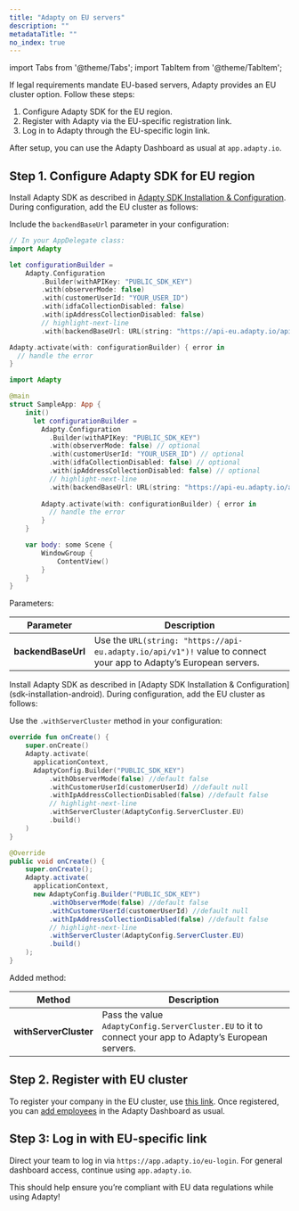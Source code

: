```yaml
---
title: "Adapty on EU servers"
description: ""
metadataTitle: ""
no_index: true
---
```

import Tabs from '@theme/Tabs';
import TabItem from '@theme/TabItem'; 

If legal requirements mandate EU-based servers, Adapty provides an EU cluster option. Follow these steps:

1. Configure Adapty SDK for the EU region.
2. Register with Adapty via the EU-specific registration link.
3. Log in to Adapty through the EU-specific login link.

After setup, you can use the Adapty Dashboard as usual at `app.adapty.io`.

## Step 1. Configure Adapty SDK for EU region

<Tabs> 
<TabItem value="iOS" label="iOS"> <Tabs>

Install Adapty SDK as described in [Adapty SDK Installation & Configuration](sdk-installation-android). During configuration, add the EU cluster as follows:

Include the `backendBaseUrl` parameter in your configuration:

<TabItem value="Swift" label="Swift" default>

```swift 
// In your AppDelegate class:
import Adapty

let configurationBuilder =
    Adapty.Configuration
        .Builder(withAPIKey: "PUBLIC_SDK_KEY")
        .with(observerMode: false)
        .with(customerUserId: "YOUR_USER_ID")
        .with(idfaCollectionDisabled: false)
        .with(ipAddressCollectionDisabled: false)
        // highlight-next-line
        .with(backendBaseUrl: URL(string: "https://api-eu.adapty.io/api/v1")!)

Adapty.activate(with: configurationBuilder) { error in
  // handle the error
}
```

</TabItem>
<TabItem value="SwiftUI" label="SwiftUI" default>

```swift 
import Adapty

@main
struct SampleApp: App {
    init() 
      let configurationBuilder =
        Adapty.Configuration
          .Builder(withAPIKey: "PUBLIC_SDK_KEY")
          .with(observerMode: false) // optional
          .with(customerUserId: "YOUR_USER_ID") // optional
          .with(idfaCollectionDisabled: false) // optional
          .with(ipAddressCollectionDisabled: false) // optional
          // highlight-next-line
          .with(backendBaseUrl: URL(string: "https://api-eu.adapty.io/api/v1")!)
  
        Adapty.activate(with: configurationBuilder) { error in
          // handle the error
        }
    }

    var body: some Scene {
        WindowGroup {
            ContentView()
        }
    }
}
```

</TabItem>
</Tabs>

Parameters:

| Parameter          | Description                                                  |
| ------------------ | ------------------------------------------------------------ |
| **backendBaseUrl** | Use the `URL(string: "https://api-eu.adapty.io/api/v1")!` value to connect your app to Adapty’s European servers. |


</TabItem> 

<TabItem value="Android" label="Android" default> 
Install Adapty SDK as described in [Adapty SDK Installation & Configuration](sdk-installation-android). During configuration, add the EU cluster as follows:

Use the `.withServerCluster` method in your configuration:

<Tabs>
  <TabItem value="Kotlin" label="Kotlin" default>

```kotlin 
override fun onCreate() {
    super.onCreate()
    Adapty.activate(
      applicationContext,
      AdaptyConfig.Builder("PUBLIC_SDK_KEY")
          .withObserverMode(false) //default false
          .withCustomerUserId(customerUserId) //default null
          .withIpAddressCollectionDisabled(false) //default false
          // highlight-next-line
          .withServerCluster(AdaptyConfig.ServerCluster.EU)
          .build()
    )  
}
```

  </TabItem>
  <TabItem value="Java" label="Java" default>

```java 
@Override
public void onCreate() {
    super.onCreate();
    Adapty.activate(
      applicationContext,
      new AdaptyConfig.Builder("PUBLIC_SDK_KEY")
          .withObserverMode(false) //default false
          .withCustomerUserId(customerUserId) //default null
          .withIpAddressCollectionDisabled(false) //default false
          // highlight-next-line
          .withServerCluster(AdaptyConfig.ServerCluster.EU)
          .build()
    );
}
```

  </TabItem>
</Tabs>

Added method:

| Method                | Description                                                  |
| --------------------- | ------------------------------------------------------------ |
| **withServerCluster** | Pass the value `AdaptyConfig.ServerCluster.EU` to it to connect your app to Adapty’s European servers. |

</TabItem>

</Tabs>

## Step 2. Register with EU cluster

To register your company in the EU cluster, use [this link](https://app.adapty.io/eu-registration). Once registered, you can [add employees](members-settings#how-to-add-a-member) in the Adapty Dashboard as usual.

## Step 3: Log in with EU-specific link

Direct your team to log in via `https://app.adapty.io/eu-login`. For general dashboard access, continue using `app.adapty.io`.

This should help ensure you’re compliant with EU data regulations while using Adapty!